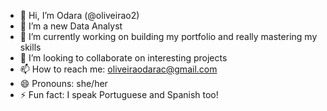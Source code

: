 - 👋 Hi, I’m Odara (@oliveirao2)
- 👀 I’m a new Data Analyst 
- 🌱 I’m currently working on building my portfolio and really mastering my skills
- 💞️ I’m looking to collaborate on interesting projects 
- 📫 How to reach me: oliveiraodarac@gmail.com
- 😄 Pronouns: she/her
- ⚡ Fun fact: I speak Portuguese and Spanish too!

<!---
oliveirao2/oliveirao2 is a ✨ special ✨ repository because its `README.md` (this file) appears on your GitHub profile.
You can click the Preview link to take a look at your changes.
--->
